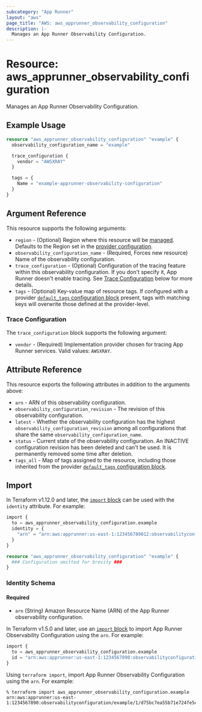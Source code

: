 ```yaml
---
subcategory: "App Runner"
layout: "aws"
page_title: "AWS: aws_apprunner_observability_configuration"
description: |-
  Manages an App Runner Observability Configuration.
---
```


# Resource: aws_apprunner_observability_configuration

Manages an App Runner Observability Configuration.

## Example Usage

```terraform
resource "aws_apprunner_observability_configuration" "example" {
  observability_configuration_name = "example"

  trace_configuration {
    vendor = "AWSXRAY"
  }

  tags = {
    Name = "example-apprunner-observability-configuration"
  }
}
```

## Argument Reference

This resource supports the following arguments:

* `region` - (Optional) Region where this resource will be [managed](https://docs.aws.amazon.com/general/latest/gr/rande.html#regional-endpoints). Defaults to the Region set in the [provider configuration](https://registry.terraform.io/providers/hashicorp/aws/latest/docs#aws-configuration-reference).
* `observability_configuration_name` - (Required, Forces new resource) Name of the observability configuration.
* `trace_configuration` - (Optional) Configuration of the tracing feature within this observability configuration. If you don't specify it, App Runner doesn't enable tracing. See [Trace Configuration](#trace-configuration) below for more details.
* `tags` - (Optional) Key-value map of resource tags. If configured with a provider [`default_tags` configuration block](https://registry.terraform.io/providers/hashicorp/aws/latest/docs#default_tags-configuration-block) present, tags with matching keys will overwrite those defined at the provider-level.

### Trace Configuration

The `trace_configuration` block supports the following argument:

* `vendor` - (Required) Implementation provider chosen for tracing App Runner services. Valid values: `AWSXRAY`.

## Attribute Reference

This resource exports the following attributes in addition to the arguments above:

* `arn` - ARN of this observability configuration.
* `observability_configuration_revision` - The revision of this observability configuration.
* `latest` - Whether the observability configuration has the highest `observability_configuration_revision` among all configurations that share the same `observability_configuration_name`.
* `status` - Current state of the observability configuration. An INACTIVE configuration revision has been deleted and can't be used. It is permanently removed some time after deletion.
* `tags_all` - Map of tags assigned to the resource, including those inherited from the provider [`default_tags` configuration block](https://registry.terraform.io/providers/hashicorp/aws/latest/docs#default_tags-configuration-block).

## Import

In Terraform v1.12.0 and later, the [`import` block](https://developer.hashicorp.com/terraform/language/import) can be used with the `identity` attribute. For example:

```terraform
import {
  to = aws_apprunner_observability_configuration.example
  identity = {
    "arn" = "arn:aws:apprunner:us-east-1:123456789012:observabilityconfiguration/example-observability-config/1/a1b2c3d4567890ab"
  }
}

resource "aws_apprunner_observability_configuration" "example" {
  ### Configuration omitted for brevity ###
}
```

### Identity Schema

#### Required

- `arn` (String) Amazon Resource Name (ARN) of the App Runner observability configuration.

In Terraform v1.5.0 and later, use an [`import` block](https://developer.hashicorp.com/terraform/language/import) to import App Runner Observability Configuration using the `arn`. For example:

```terraform
import {
  to = aws_apprunner_observability_configuration.example
  id = "arn:aws:apprunner:us-east-1:1234567890:observabilityconfiguration/example/1/d75bc7ea55b71e724fe5c23452fe22a1"
}
```

Using `terraform import`, import App Runner Observability Configuration using the `arn`. For example:

```console
% terraform import aws_apprunner_observability_configuration.example arn:aws:apprunner:us-east-1:1234567890:observabilityconfiguration/example/1/d75bc7ea55b71e724fe5c23452fe22a1
```
